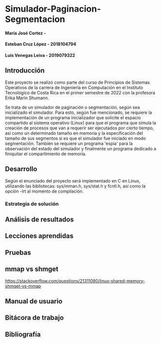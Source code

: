 # Simulador-Paginacion-Segmentacion
#### María José Cortez - #
#### Esteban Cruz López - 2018104794
#### Luis Venegas Leiva - 2019079322
## Introducción
Este proyecto se realizó como parte del curso de Principios de Sistemas Operativos de la carrera de Ingeniería en Computación en el Instituto Tecnológico de Costa Rica en el primer semestre de 2022 con la profesora Erika Marín Shumann.

Se trata de un simulador de paginación o segmentación, según sea inicializado el simulador. Para esto, según fue mencionado, se requiere la implementación de un programa inicializador que solicite el espacio compartido al sistema operativo (Linux) para que el programa que simula la creación de procesos que van a requerir ser ejecutados por cierto tiempo, así como un determinado tamaño en memoria y la especificación del tamaño de sus segmentos si es que el simulador fue iniciado en modo segmentación. También se requiere un programa 'espía' para la observación del estado del simulador y finalmente un programa dedicado a finiquitar el compartimiento de memoria.
## Desarrollo
Según el enunciado del proyecto será implementado en C en Linux, utilizando las bibliotecas: sys/mman.h, sys/stat.h y fcntl.h, así como la opción -lrt al momento de compilación.
### Estrategia de solución
## Análisis de resultados
## Lecciones aprendidas
## Pruebas
## mmap vs shmget
https://stackoverflow.com/questions/21311080/linux-shared-memory-shmget-vs-mmap
## Manual de usuario
## Bitácora de trabajo
## Bibliografía